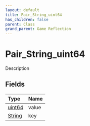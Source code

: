 ```yaml
---
layout: default
title: Pair_String_uint64
has_children: false
parent: Class
grand_parent: Game Reflection
---
```

# Pair_String_uint64
Description 

## Fields

| Type | Name |
|:-------------|:--------------|
| [uint64](/docs/game-reflection/components/uint64) | value |
| [String](/docs/game-reflection/components/string) | key |

